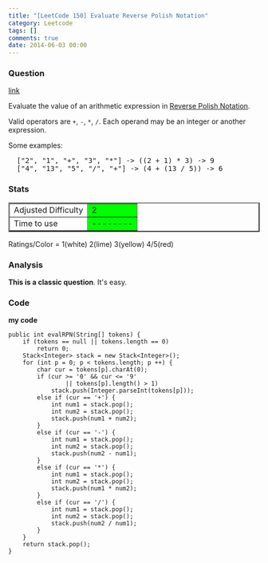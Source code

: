```yaml
---
title: "[LeetCode 150] Evaluate Reverse Polish Notation"
category: Leetcode
tags: []
comments: true
date: 2014-06-03 00:00
---
```



### Question

[link](https://oj.leetcode.com/problems/evaluate-reverse-polish-notation/)

<div class="question-content bg-color bg-img font-color">
            <p class="font-color"></p><p class="font-color">
Evaluate the value of an arithmetic expression in <a href="http://en.wikipedia.org/wiki/Reverse_Polish_notation" class="font-color">Reverse Polish Notation</a>.
</p>

<p class="font-color">
Valid operators are <code>+</code>, <code>-</code>, <code>*</code>, <code>/</code>. Each operand may be an integer or another expression.
</p>

<p class="font-color">
Some examples:<br>
</p><pre>  ["2", "1", "+", "3", "*"] -&gt; ((2 + 1) * 3) -&gt; 9
  ["4", "13", "5", "/", "+"] -&gt; (4 + (13 / 5)) -&gt; 6
</pre>
<p class="font-color"></p><p class="font-color"></p>
          </div>

### Stats

<table border="2">
	<tr>
		<td>Adjusted Difficulty</td>
		<td bgcolor="lime">2</td>
	</tr>
	<tr>
		<td>Time to use</td>
		<td bgcolor="lime">--------</td>
	</tr>
</table>

Ratings/Color = 1(white) 2(lime) 3(yellow) 4/5(red)

### Analysis

**This is a classic question**. It's easy.

### Code

**my code**

    public int evalRPN(String[] tokens) {
        if (tokens == null || tokens.length == 0)
        	return 0;
        Stack<Integer> stack = new Stack<Integer>();
        for (int p = 0; p < tokens.length; p ++) {
        	char cur = tokens[p].charAt(0);
        	if (cur >= '0' && cur <= '9'
        			|| tokens[p].length() > 1)
        		stack.push(Integer.parseInt(tokens[p]));
        	else if (cur == '+') {
        		int num1 = stack.pop();
        		int num2 = stack.pop();
        		stack.push(num1 + num2);
        	}
        	else if (cur == '-') {
        		int num1 = stack.pop();
        		int num2 = stack.pop();
        		stack.push(num2 - num1);
        	}
        	else if (cur == '*') {
        		int num1 = stack.pop();
        		int num2 = stack.pop();
        		stack.push(num1 * num2);
        	}
        	else if (cur == '/') {
        		int num1 = stack.pop();
        		int num2 = stack.pop();
        		stack.push(num2 / num1);
        	}
        }
        return stack.pop();
    }
